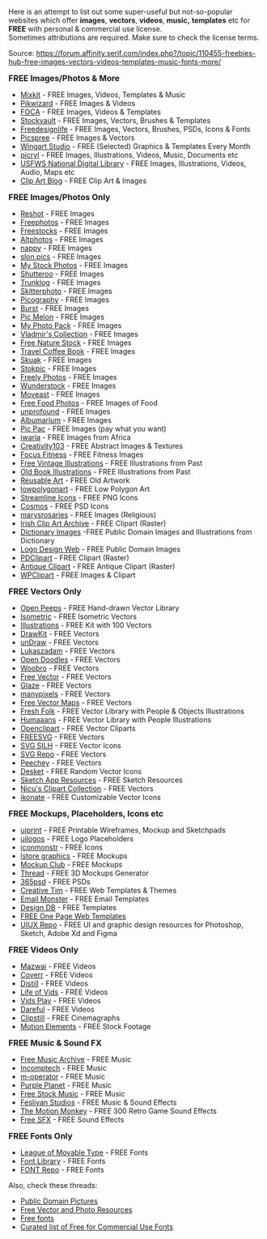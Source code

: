 Here is an attempt to list out some super-useful but not-so-popular websites which offer **images**, **vectors**, **videos**, **music,** **templates** etc for **FREE** with personal & commercial use license.  
Sometimes attributions are required. Make sure to check the license terms.

Source: https://forum.affinity.serif.com/index.php?/topic/110455-freebies-hub-free-images-vectors-videos-templates-music-fonts-more/

<span style="font-size:16px;">**FREE Images/Photos & More**</span>

*   [Mixkit](https://mixkit.co/) - FREE Images, Videos, Templates & Music
*   [Pikwizard](https://pikwizard.com/) - FREE Images & Videos
*   [FOCA](https://focastock.com/) - FREE Images, Videos & Templates
*   [Stockvault](https://www.stockvault.net/) - FREE Images, Vectors, Brushes & Templates
*   [Freedesignlife](https://freedesignfile.com/) - FREE Images, Vectors, Brushes, PSDs, Icons & Fonts
*   [Picspree](https://picspree.com/en) - FREE Images & Vectors
*   [Wingart Studio](https://wingsart.studio/#subscribe) - FREE (Selected) Graphics & Templates Every Month
*   [picryl](https://picryl.com/) - FREE Images, Illustrations, Videos, Music, Documents etc
*   [USFWS National Digital Library](https://digitalmedia.fws.gov/) - FREE Images, Illustrations, Videos, Audio, Maps etc
*   [Clip Art Blog](https://publicdomainclip-art.blogspot.com/) - FREE Clip Art & Images

<span style="font-size:16px;">**FREE Images/Photos Only**</span>

*   [Reshot](https://www.reshot.com/) - FREE Images
*   [Freephotos](https://freephotos.cc/) - FREE Images
*   [Freestocks](https://www.freevector.com/) - FREE Images
*   [Altphotos](https://altphotos.com/) - FREE Images
*   [nappy](https://www.nappy.co/) - FREE Images
*   [slon.pics](https://www.slon.pics/) - FREE Images
*   [My Stock Photos](https://mystock.themeisle.com/) - FREE Images
*   [Shutteroo](http://shutteroo.com/) - FREE Images
*   [Trunklog](http://trunklog.com/) - FREE Images
*   [Skitterphoto](https://skitterphoto.com/) - FREE Images
*   [Picography](https://picography.co/) - FREE Images
*   [Burst](https://burst.shopify.com/) - FREE Images
*   [Pic Melon](http://picmelon.com/) - FREE Images
*   [My Photo Pack](https://myphotopack.com/) - FREE Images
*   [Vladmir's Collection](https://goo.gl/photos/6TB8VNQ6ADSk9T729) - FREE Images
*   [Free Nature Stock](https://freenaturestock.com/) - FREE Images
*   [Travel Coffee Book](https://travelcoffeebook.com/) - FREE Images
*   [Skuak](http://skuawk.com/) - FREE Images
*   [Stokpic](https://stokpic.com/) - FREE Images
*   [Freely Photos](https://freelyphotos.com/) - FREE Images
*   [Wunderstock](https://wunderstock.com/) - FREE Images
*   [Moveast](https://moveast.me/) - FREE Images
*   [Free Food Photos](http://freefoodphotos.com/) - FREE Images of Food
*   [unprofound](http://unprofound.com/) - FREE Images
*   [Albumarium](http://albumarium.com/) - FREE Images
*   [Pic Pac](https://thepicpac.com/) - FREE Images (pay what you want)
*   [iwaria](https://iwaria.com/) - FREE Images from Africa
*   [Creativity103](http://creativity103.com/) - FREE Abstract Images & Textures
*   [Focus Fitness](https://www.focusfitness.net/stock-photos/) - FREE Fitness Images
*   [Free Vintage Illustrations](https://freevintageillustrations.com/) - FREE Illustrations from Past
*   [Old Book Illustrations](https://www.oldbookillustrations.com/) - FREE Illustrations from Past
*   [Reusable Art](http://www.reusableart.com/) - FREE Old Artwork
*   [lowpolygonart](https://www.lowpolygonart.com/) - FREE Low Polygon Art
*   [Streamline Icons](https://www.streamlineicons.com/free/) - FREE PNG Icons
*   [Cosmos](https://dribbble.com/shots/2150452-Cosmos-free-icon-set-1/attachments/394013) - FREE PSD Icons
*   [marysrosaries](http://marysrosaries.com/collaboration/) - FREE Images (Religious)
*   [Irish Clip Art Archive](http://www.eirefirst.com/clipart.html) - FREE Clipart (Raster)
*   [Dictionary Images](http://srufaculty.sru.edu/david.dailey/public/public_domain.htm) -FREE Public Domain Images and Illustrations from Dictionary
*   [Logo Design Web](http://www.logodesignweb.com/stockphoto/) - FREE Public Domain Images
*   [PDClipart](https://www.pdclipart.org/) - FREE Clipart (Raster)
*   [Antique Clipart](https://antiqueclipart.com/) - FREE Antique Clipart (Raster)
*   [WPClipart](https://wpclipart.com/) - FREE Images & Clipart

<span style="font-size:16px;">**FREE Vectors Only**</span>

*   [Open Peeps](https://www.openpeeps.com/) - FREE Hand-drawn Vector Library 
*   [Isometric](https://isometric.online/) - FREE Isometric Vectors
*   [Illustrations](https://illlustrations.co/) - FREE Kit with 100 Vectors
*   [DrawKit](https://www.drawkit.io/free) - FREE Vectors
*   [unDraw](https://undraw.co/) - FREE Vectors
*   [Lukaszadam](https://lukaszadam.com/illustrations) - FREE Vectors
*   [Open Doodles](https://www.opendoodles.com/) - FREE Vectors
*   [Woobro](https://woobro.design/) - FREE Vectors
*   [Free Vector](https://www.freevector.com/) - FREE Vectors
*   [Glaze](https://www.glazestock.com/) - FREE Vectors
*   [manypixels](https://www.manypixels.co/gallery/) - FREE Vectors
*   [Free Vector Maps](https://freevectormaps.com/) - FREE Vectors
*   [Fresh Folk](https://fresh-folk.com/) - FREE Vector Library with People & Objects Illustrations
*   [Humaaans](https://www.humaaans.com/) - FREE Vector Library with People Illustrations
*   [Openclipart](https://openclipart.org/) - FREE Vector Cliparts
*   [FREESVG](https://freesvg.org/) - FREE Vectors
*   [SVG SILH](https://svgsilh.com/) - FREE Vector Icons
*   [SVG Repo](https://www.svgrepo.com/) - FREE Vectors
*   [Peechey](https://www.peecheey.com/) - FREE Vectors
*   [Desket](https://desket.co/collections/icons/products/random-stuff-free-iconset) - FREE Random Vector Icons
*   [Sketch App Resources](https://www.sketchappsources.com/all-free-sources.html) - FREE Sketch Resources
*   [Nicu's Clipart Collection](http://clipart.nicubunu.ro/) - FREE Vectors
*   [ikonate](https://ikonate.com/) - FREE Customizable Vector Icons

<span style="font-size:16px;">**FREE Mockups, Placeholders, Icons etc**</span>

*   [uiprint](https://uiprint.co/) - FREE Printable Wireframes, Mockup and Sketchpads
*   [uilogos](https://uilogos.co/) - FREE Logo Placeholders
*   [iconmonstr](https://iconmonstr.com/) - FREE Icons
*   [lstore graphics](https://www.ls.graphics/free-mockups) - FREE Mockups
*   [Mockup Club](https://themockup.club/) - FREE Mockups
*   [Thread](https://threed.io/) - FREE 3D Mockups Generator
*   [365psd](https://365psd.com/) - FREE PSDs
*   [Creative Tim](https://www.creative-tim.com/templates/free) - FREE Web Templates & Themes
*   [Email Monster](https://emailmonster.io/) - FREE Email Templates
*   [Design DB](https://www.designdb.co/) - FREE Templates
*   [FREE One Page Web Templates](https://freeonepagetemplates.com/)
*   [UIUX Repo](https://www.uiuxrepo.com/) - FREE UI and graphic design resources for Photoshop, Sketch, Adobe Xd and Figma

<span style="font-size:16px;">**FREE Videos Only**</span>

*   [Mazwai](https://mazwai.com/) - FREE Videos
*   [Coverr](https://coverr.co/) - FREE Videos
*   [Distill](https://www.wedistill.io/) - FREE Videos
*   [Life of Vids](https://lifeofvids.com/) - FREE Videos
*   [Vids Play](https://www.vidsplay.com/) - FREE Videos
*   [Dareful](https://www.dareful.com/) - FREE Videos
*   [Clipstill](http://www.clipstill.com/) - FREE Cinemagraphs
*   [Motion Elements](https://www.motionelements.com/free/stock-footage) - FREE Stock Footage

<span style="font-size:16px;">**FREE Music & Sound FX**</span>

*   [Free Music Archive](https://freemusicarchive.org/) - FREE Music
*   [Incomptech](https://incompetech.com/) - FREE Music
*   [m-operator](https://www.m-operator.com/) - FREE Music
*   [Purple Planet](https://www.purple-planet.com/) - FREE Music
*   [Free Stock Music](https://www.free-stock-music.com/) - FREE Music
*   [Fesliyan Studios](https://www.fesliyanstudios.com/) - FREE Music & Sound Effects
*   [The Motion Monkey](https://www.themotionmonkey.co.uk/free-resources/retro-arcade-sounds/) - FREE 300 Retro Game Sound Effects
*   [Free SFX](https://www.freesfx.co.uk/) - FREE Sound Effects

<span style="font-size:16px;">**FREE Fonts Only**</span>

*   [League of Movable Type](https://www.theleagueofmoveabletype.com/) - FREE Fonts
*   [Font Library](https://fontlibrary.org/) - FREE Fonts
*   [FONT Repo](https://www.fontrepo.com/) - FREE Fonts

Also, check these threads: 

*   [Public Domain Pictures](https://forum.affinity.serif.com/index.php?/topic/48856-public-domain-pictures/) 
*   [Free Vector and Photo Resources](https://forum.affinity.serif.com/index.php?/topic/15082-free-vector-and-photo-resources/)
*   [Free fonts](https://forum.affinity.serif.com/index.php?/topic/11690-free-fonts/)
*   [Curated list of Free for Commercial Use Fonts](https://forum.affinity.serif.com/index.php?/topic/55752-curated-list-of-free-for-commercial-use-fonts/)
